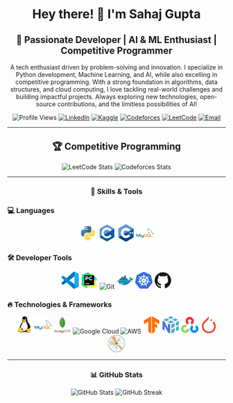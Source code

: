 <h1 align="center">Hey there! 👋 I'm Sahaj Gupta</h1>
<h2 align="center">🚀 Passionate Developer | AI & ML Enthusiast | Competitive Programmer</h2>

<p align="center">
  A tech enthusiast driven by problem-solving and innovation. I specialize in Python development, Machine Learning, and AI, while also excelling in competitive programming. With a strong foundation in algorithms, data structures, and cloud computing, I love tackling real-world challenges and building impactful projects. Always exploring new technologies, open-source contributions, and the limitless possibilities of AI! 
</p>

<p align="center">
  <img src="https://komarev.com/ghpvc/?username=PhenomSG&label=Profile%20Views&color=0e75b6&style=flat-square" alt="Profile Views" /> 
  <a href="https://linkedin.com/in/phenomsg"><img src="https://img.shields.io/badge/LinkedIn-blue?style=flat-square&logo=linkedin&logoColor=white" alt="LinkedIn" /></a>
  <a href="https://www.kaggle.com/PhenomSG"><img src="https://img.shields.io/badge/Kaggle-20BEFF?style=flat-square&logo=kaggle&logoColor=white" alt="Kaggle" /></a>
  <a href="https://codeforces.com/profile/pyorz"><img src="https://img.shields.io/badge/Codeforces-1F8ACB?style=flat-square&logo=codeforces&logoColor=white" alt="Codeforces" /></a>
  <a href="https://leetcode.com/PhenomSG"><img src="https://img.shields.io/badge/LeetCode-FFA116?style=flat-square&logo=leetcode&logoColor=white" alt="LeetCode" /></a>
  <a href="mailto:phenomsg9@gmail.com"><img src="https://img.shields.io/badge/Email-%230E75B6.svg?style=flat-square" alt="Email" /></a>
</p>

---

<h2 align="center">🏆 Competitive Programming</h2>
<p align="center">
  <img src="https://leetcard.jacoblin.cool/PhenomSG?ext=contest" alt="LeetCode Stats" width="45%"/>
  <img src="https://codeforces-readme-stats.vercel.app/api/card?username=pyorz&theme=dark" alt="Codeforces Stats" width="45%"/>
</p>

---

<h3 align="center">🚀 Skills & Tools</h3>

### 💻 Languages
<p align="center">
  <img src="https://raw.githubusercontent.com/devicons/devicon/master/icons/python/python-original.svg" alt="Python" width="40" height="40"/>
  <img src="https://raw.githubusercontent.com/devicons/devicon/master/icons/c/c-original.svg" alt="C" width="40" height="40"/>
  <img src="https://raw.githubusercontent.com/devicons/devicon/master/icons/cplusplus/cplusplus-original.svg" alt="C++" width="40" height="40"/>
  <img src="https://raw.githubusercontent.com/devicons/devicon/master/icons/mysql/mysql-original-wordmark.svg" alt="SQL" width="40" height="40"/>
</p>

### 🛠 Developer Tools
<p align="center">
  <img src="https://raw.githubusercontent.com/devicons/devicon/master/icons/vscode/vscode-original.svg" alt="VS Code" width="40" height="40"/>
  <img src="https://raw.githubusercontent.com/devicons/devicon/master/icons/pycharm/pycharm-original.svg" alt="PyCharm" width="40" height="40"/>
  <img src="https://img.icons8.com/color/48/000000/git.png" alt="Git" width="40" height="40"/>
  <img src="https://raw.githubusercontent.com/devicons/devicon/master/icons/docker/docker-original.svg" alt="Docker" width="40" height="40"/>
  <img src="https://raw.githubusercontent.com/devicons/devicon/master/icons/kubernetes/kubernetes-plain.svg" alt="Kubernetes" width="40" height="40"/>
  <img src="https://raw.githubusercontent.com/devicons/devicon/master/icons/github/github-original.svg" alt="GitHub" width="40" height="40"/>
</p>

### 🔥 Technologies & Frameworks
<p align="center">
  <img src="https://raw.githubusercontent.com/devicons/devicon/master/icons/linux/linux-original.svg" alt="Linux" width="40" height="40"/>
  <img src="https://raw.githubusercontent.com/devicons/devicon/master/icons/mysql/mysql-original-wordmark.svg" alt="MySQL" width="40" height="40"/>
  <img src="https://raw.githubusercontent.com/devicons/devicon/master/icons/mongodb/mongodb-original-wordmark.svg" alt="MongoDB" width="40" height="40"/>
  <img src="https://img.icons8.com/color/48/google-cloud.png" alt="Google Cloud" width="40" height="40"/>
  <img src="https://img.icons8.com/color/48/amazon-web-services.png" alt="AWS" width="40" height="40"/>
  <img src="https://raw.githubusercontent.com/devicons/devicon/master/icons/tensorflow/tensorflow-original.svg" alt="TensorFlow" width="40" height="40"/>
  <img src="https://raw.githubusercontent.com/devicons/devicon/master/icons/numpy/numpy-original.svg" alt="NumPy" width="40" height="40"/>
  <img src="https://raw.githubusercontent.com/devicons/devicon/master/icons/opencv/opencv-original.svg" alt="OpenCV" width="40" height="40"/>
  <img src="https://raw.githubusercontent.com/devicons/devicon/master/icons/pytorch/pytorch-original.svg" alt="PyTorch" width="40" height="40"/>
  <img src="https://raw.githubusercontent.com/devicons/devicon/master/icons/matplotlib/matplotlib-original.svg" alt="Matplotlib" width="40" height="40"/>
</p>

---

<h3 align="center">📊 GitHub Stats</h3>
<div align="center">
  <img src="https://github-readme-stats.vercel.app/api?username=PhenomSG&show_icons=true&theme=tokyonight&locale=en" alt="GitHub Stats" width="45%"/>
  <img src="https://github-readme-streak-stats.herokuapp.com/?user=PhenomSG&theme=tokyonight" alt="GitHub Streak" width="45%"/>
</div>
